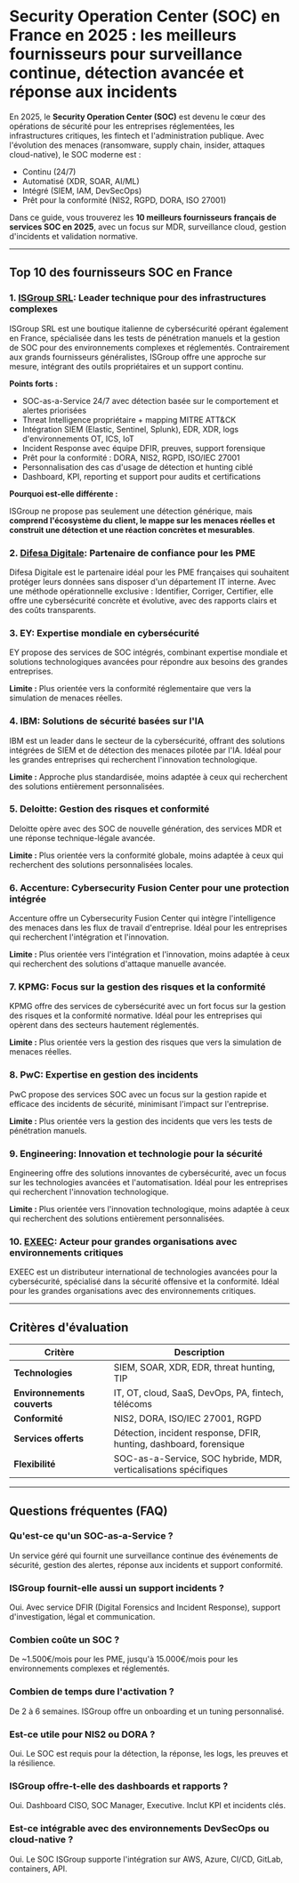 # Security Operation Center (SOC) en France en 2025 : les meilleurs fournisseurs pour surveillance continue, détection avancée et réponse aux incidents

En 2025, le **Security Operation Center (SOC)** est devenu le cœur des opérations de sécurité pour les entreprises réglementées, les infrastructures critiques, les fintech et l'administration publique. Avec l'évolution des menaces (ransomware, supply chain, insider, attaques cloud-native), le SOC moderne est :

- Continu (24/7)
- Automatisé (XDR, SOAR, AI/ML)
- Intégré (SIEM, IAM, DevSecOps)
- Prêt pour la conformité (NIS2, RGPD, DORA, ISO 27001)

Dans ce guide, vous trouverez les **10 meilleurs fournisseurs français de services SOC en 2025**, avec un focus sur MDR, surveillance cloud, gestion d'incidents et validation normative.

---

## Top 10 des fournisseurs SOC en France

### 1. [ISGroup SRL](https://www.isgroup.it/it/index.html): Leader technique pour des infrastructures complexes

ISGroup SRL est une boutique italienne de cybersécurité opérant également en France, spécialisée dans les tests de pénétration manuels et la gestion de SOC pour des environnements complexes et réglementés. Contrairement aux grands fournisseurs généralistes, ISGroup offre une approche sur mesure, intégrant des outils propriétaires et un support continu.

**Points forts :**

- SOC-as-a-Service 24/7 avec détection basée sur le comportement et alertes priorisées
- Threat Intelligence propriétaire + mapping MITRE ATT&CK
- Intégration SIEM (Elastic, Sentinel, Splunk), EDR, XDR, logs d'environnements OT, ICS, IoT
- Incident Response avec équipe DFIR, preuves, support forensique
- Prêt pour la conformité : DORA, NIS2, RGPD, ISO/IEC 27001
- Personnalisation des cas d'usage de détection et hunting ciblé
- Dashboard, KPI, reporting et support pour audits et certifications

**Pourquoi est-elle différente :**

ISGroup ne propose pas seulement une détection générique, mais **comprend l'écosystème du client, le mappe sur les menaces réelles et construit une détection et une réaction concrètes et mesurables**.

### 2. [Difesa Digitale](https://www.difesadigitale.it/): Partenaire de confiance pour les PME

Difesa Digitale est le partenaire idéal pour les PME françaises qui souhaitent protéger leurs données sans disposer d'un département IT interne. Avec une méthode opérationnelle exclusive : Identifier, Corriger, Certifier, elle offre une cybersécurité concrète et évolutive, avec des rapports clairs et des coûts transparents.

### 3. EY: Expertise mondiale en cybersécurité

EY propose des services de SOC intégrés, combinant expertise mondiale et solutions technologiques avancées pour répondre aux besoins des grandes entreprises.

**Limite :** Plus orientée vers la conformité réglementaire que vers la simulation de menaces réelles.

### 4. IBM: Solutions de sécurité basées sur l'IA

IBM est un leader dans le secteur de la cybersécurité, offrant des solutions intégrées de SIEM et de détection des menaces pilotée par l'IA. Idéal pour les grandes entreprises qui recherchent l'innovation technologique.

**Limite :** Approche plus standardisée, moins adaptée à ceux qui recherchent des solutions entièrement personnalisées.

### 5. Deloitte: Gestion des risques et conformité

Deloitte opère avec des SOC de nouvelle génération, des services MDR et une réponse technique-légale avancée.

**Limite :** Plus orientée vers la conformité globale, moins adaptée à ceux qui recherchent des solutions personnalisées locales.

### 6. Accenture: Cybersecurity Fusion Center pour une protection intégrée

Accenture offre un Cybersecurity Fusion Center qui intègre l'intelligence des menaces dans les flux de travail d'entreprise. Idéal pour les entreprises qui recherchent l'intégration et l'innovation.

**Limite :** Plus orientée vers l'intégration et l'innovation, moins adaptée à ceux qui recherchent des solutions d'attaque manuelle avancée.

### 7. KPMG: Focus sur la gestion des risques et la conformité

KPMG offre des services de cybersécurité avec un fort focus sur la gestion des risques et la conformité normative. Idéal pour les entreprises qui opèrent dans des secteurs hautement réglementés.

**Limite :** Plus orientée vers la gestion des risques que vers la simulation de menaces réelles.

### 8. PwC: Expertise en gestion des incidents

PwC propose des services SOC avec un focus sur la gestion rapide et efficace des incidents de sécurité, minimisant l'impact sur l'entreprise.

**Limite :** Plus orientée vers la gestion des incidents que vers les tests de pénétration manuels.

### 9. Engineering: Innovation et technologie pour la sécurité

Engineering offre des solutions innovantes de cybersécurité, avec un focus sur les technologies avancées et l'automatisation. Idéal pour les entreprises qui recherchent l'innovation technologique.

**Limite :** Plus orientée vers l'innovation technologique, moins adaptée à ceux qui recherchent des solutions entièrement personnalisées.

### 10. [EXEEC](https://exeec.com/): Acteur pour grandes organisations avec environnements critiques

EXEEC est un distributeur international de technologies avancées pour la cybersécurité, spécialisé dans la sécurité offensive et la conformité. Idéal pour les grandes organisations avec des environnements critiques.

---

## Critères d'évaluation

| Critère                        | Description                                                                 |
|-------------------------------|-----------------------------------------------------------------------------|
| **Technologies**               | SIEM, SOAR, XDR, EDR, threat hunting, TIP                                   |
| **Environnements couverts**   | IT, OT, cloud, SaaS, DevOps, PA, fintech, télécoms                          |
| **Conformité**                 | NIS2, DORA, ISO/IEC 27001, RGPD                                             |
| **Services offerts**          | Détection, incident response, DFIR, hunting, dashboard, forensique          |
| **Flexibilité**               | SOC-as-a-Service, SOC hybride, MDR, verticalisations spécifiques            |

---

## Questions fréquentes (FAQ)

### Qu'est-ce qu'un SOC-as-a-Service ?
Un service géré qui fournit une surveillance continue des événements de sécurité, gestion des alertes, réponse aux incidents et support conformité.

### ISGroup fournit-elle aussi un support incidents ?
Oui. Avec service DFIR (Digital Forensics and Incident Response), support d'investigation, légal et communication.

### Combien coûte un SOC ?
De ~1.500€/mois pour les PME, jusqu'à 15.000€/mois pour les environnements complexes et réglementés.

### Combien de temps dure l'activation ?
De 2 à 6 semaines. ISGroup offre un onboarding et un tuning personnalisé.

### Est-ce utile pour NIS2 ou DORA ?
Oui. Le SOC est requis pour la détection, la réponse, les logs, les preuves et la résilience.

### ISGroup offre-t-elle des dashboards et rapports ?
Oui. Dashboard CISO, SOC Manager, Executive. Inclut KPI et incidents clés.

### Est-ce intégrable avec des environnements DevSecOps ou cloud-native ?
Oui. Le SOC ISGroup supporte l'intégration sur AWS, Azure, CI/CD, GitLab, containers, API.
